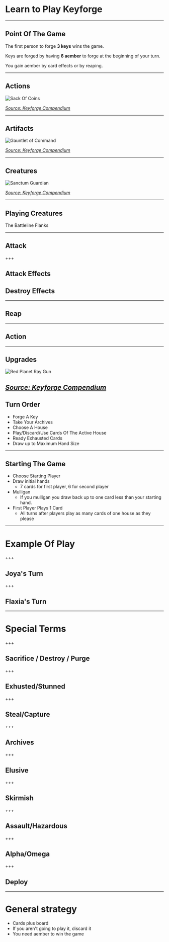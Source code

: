 # Learn to Play Keyforge

---

## Point Of The Game
The first person to forge **3 keys** wins the game.

Keys are forged by having **6 aember** to forge at the beginning of your turn.

You gain aember by card effects or by reaping.

---

## Actions
![Sack Of Coins](/assets/img/sack_of_coins.png)

_[Source: Keyforge Compendium](https://keyforge-compendium.com/sets/2-aoa/cards/312-sack-of-coins)_


---

## Artifacts

![Gauntlet of Command](/assets/img/gauntlet_of_command.png)

_[Source: Keyforge Compendium](https://keyforge-compendium.com/sets/2-aoa/cards/10-gauntlet-of-command)_

---

## Creatures

![Sanctum Guardian](/assets/img/sanctum_guardian.png)

_[Source: Keyforge Compendium](https://keyforge-compendium.com/sets/2-aoa/cards/262-sanctum-guardian)_

---

## Playing Creatures

The Battleline
Flanks

---

## Attack

+++

## Attack Effects

## Destroy Effects

---

## Reap

---

## Action

---

## Upgrades

![Red Planet Ray Gun](/assets/img/red_planet_ray_gun.png)

_[Source: Keyforge Compendium](https://keyforge-compendium.com/sets/2-aoa/cards/187-red-planet-ray-gun)_
---

## Turn Order
  * Forge A Key
  * Take Your Archives
  * Choose A House
  * Play/Discard/Use Cards Of The Active House
  * Ready Exhausted Cards
  * Draw up to Maximum Hand Size

---

## Starting The Game
  * Choose Starting Player
  * Draw initial hands
    * 7 cards for first player, 6 for second player
  * Mulligan
    * If you mulligan you draw back up to one card less than your starting hand.
  * First Player Plays 1 Card
    * All turns after players play as many cards of one house as they please

---

# Example Of Play

+++

## Joya's Turn

+++

## Flaxia's Turn

---

# Special Terms

+++

## Sacrifice / Destroy / Purge

+++

## Exhusted/Stunned

+++

## Steal/Capture

+++

## Archives

+++

## Elusive

+++

## Skirmish

+++

## Assault/Hazardous

+++

## Alpha/Omega

+++

## Deploy

---

# General strategy
* Cards plus board
* If you aren't going to play it, discard it
* You need aember to win the game
